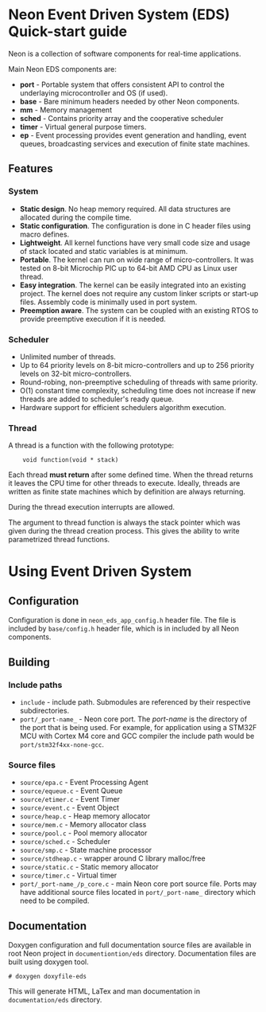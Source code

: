 # Neon Event Driven System (EDS) Quick-start guide

Neon is a collection of software components for real-time applications.

Main Neon EDS components are:
* **port** - Portable system that offers consistent API to control the
    underlaying microcontroller and OS (if used).
* **base** - Bare minimum headers needed by other Neon components.
* **mm** - Memory management
* **sched** - Contains priority array and the cooperative scheduler
* **timer** - Virtual general purpose timers. 
* **ep** - Event processing provides event generation and handling, event 
    queues, broadcasting services and execution of finite state machines.

## Features


### System

* **Static design**. No heap memory required. All data structures are allocated 
    during the compile time.
* **Static configuration**. The configuration is done in C header files using macro
    defines.
* **Lightweight**. All kernel functions have very small code size and usage of
    stack located and static variables is at minimum.
* **Portable**. The kernel can run on wide range of micro-controllers. It was tested
    on 8-bit Microchip PIC up to 64-bit AMD CPU as Linux user thread.
* **Easy integration**. The kernel can be easily integrated into an existing 
    project. The kernel does not require any custom linker scripts or start-up 
    files. Assembly code is minimally used in port system. 
* **Preemption aware**. The system can be coupled with an existing RTOS to 
    provide preemptive execution if it is needed.


### Scheduler

* Unlimited number of threads.
* Up to 64 priority levels on 8-bit micro-controllers and up to 256 priority 
    levels on 32-bit micro-controllers.
* Round-robing, non-preemptive scheduling of threads with same priority.
* O(1) constant time complexity, scheduling time does not increase if new 
    threads are added to scheduler's ready queue.
* Hardware support for efficient schedulers algorithm execution.

### Thread

A thread is a function with the following prototype: 

        void function(void * stack)
    
Each thread **must return** after some defined time. When the thread returns it 
leaves the CPU time for other threads to execute. Ideally, threads are written 
as finite state machines which by definition are always returning.

During the thread execution interrupts are allowed. 

The argument to thread function is always the stack pointer which was given 
during the thread creation process. This gives the ability to write parametrized 
thread functions.

# Using Event Driven System 

## Configuration

Configuration is done in `neon_eds_app_config.h` header file. The file is included
by `base/config.h` header file, which is in included by all Neon components.

## Building

### Include paths

- `include` - include path. Submodules are referenced by their respective 
    subdirectories.
- `port/_port-name_` - Neon core port. The _port-name_ is the directory of the 
    port that is being used. For example, for application using a STM32F MCU 
    with Cortex M4 core and GCC compiler the include path would be 
    `port/stm32f4xx-none-gcc`.

### Source files

- `source/epa.c` - Event Processing Agent
- `source/equeue.c` - Event Queue
- `source/etimer.c` - Event Timer
- `source/event.c` - Event Object
- `source/heap.c` - Heap memory allocator
- `source/mem.c` - Memory allocator class
- `source/pool.c` - Pool memory allocator
- `source/sched.c` - Scheduler
- `source/smp.c` - State machine processor
- `source/stdheap.c` - wrapper around C library malloc/free
- `source/static.c` - Static memory allocator
- `source/timer.c` - Virtual timer
- `port/_port-name_/p_core.c` - main Neon core port source file. Ports may have 
    additional source files located in `port/_port-name_` directory which need 
    to be compiled.
    
## Documentation

Doxygen configuration and full documentation source files are available in root
Neon project in `documentiontion/eds` directory. Documentation files are built
using doxygen tool.

    # doxygen doxyfile-eds

This will generate HTML, LaTex and man documentation in `documentation/eds` 
directory.

